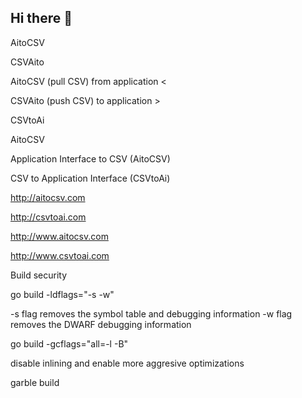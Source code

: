 ## Hi there 👋

AitoCSV

CSVAito

AitoCSV (pull CSV) from application <


CSVAito (push CSV) to application   >

CSVtoAi 


AitoCSV

Application Interface to CSV  (AitoCSV)

CSV to Application Interface  (CSVtoAi)



http://aitocsv.com


http://csvtoai.com


http://www.aitocsv.com


http://www.csvtoai.com

Build security

go build -ldflags="-s -w"

-s flag removes the symbol table and debugging information
-w flag removes the DWARF debugging information

go build -gcflags="all=-l -B"

disable inlining and enable more aggresive optimizations

garble build

<!--
**aitocsv/aitocsv** is a ✨ _special_ ✨ repository because its `README.md` (this file) appears on your GitHub profile.

Here are some ideas to get you started:

- 🔭 I’m currently working on ...
- 🌱 I’m currently learning ...
- 👯 I’m looking to collaborate on ...
- 🤔 I’m looking for help with ...
- 💬 Ask me about ...
- 📫 How to reach me: ...
- 😄 Pronouns: ...
- ⚡ Fun fact: ...
-->
